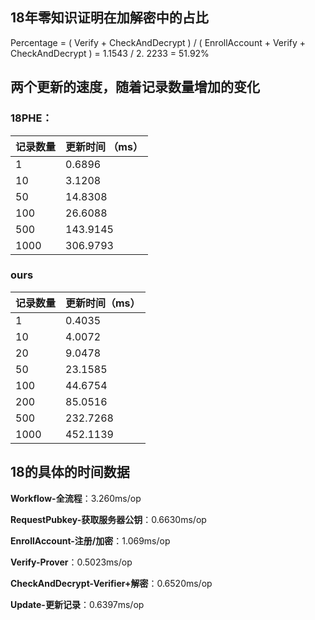 ## 18年零知识证明在加解密中的占比

Percentage = ( Verify + CheckAndDecrypt ) / ( EnrollAccount + Verify + CheckAndDecrypt ) = 1.1543 / 2. 2233 = 51.92%

## 两个更新的速度，随着记录数量增加的变化

### 18PHE：

| 记录数量 | 更新时间 （ms） |
| -------- | :-------------- |
| 1        | 0.6896          |
| 10       | 3.1208          |
| 50       | 14.8308         |
| 100      | 26.6088         |
| 500      | 143.9145        |
| 1000     | 306.9793        |

### ours

| 记录数量 | 更新时间（ms） |
| -------- | -------------- |
| 1        | 0.4035         |
| 10       | 4.0072         |
| 20       | 9.0478         |
| 50       | 23.1585        |
| 100      | 44.6754        |
| 200      | 85.0516        |
| 500      | 232.7268       |
| 1000     | 452.1139       |



## 18的具体的时间数据

**Workflow-全流程**：3.260ms/op

**RequestPubkey-获取服务器公钥**：0.6630ms/op

**EnrollAccount-注册/加密**：1.069ms/op

**Verify-Prover**：0.5023ms/op

**CheckAndDecrypt-Verifier+解密**：0.6520ms/op

**Update-更新记录**：0.6397ms/op

